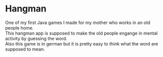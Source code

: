 # Hangman
One of my first Java games I made for my mother who works in an old people home.  
This hangman app is supposed to make the old people engange in mental activity by guessing the word.  
Also this game is in german but it is pretty easy to think what the word are supposed to mean.
